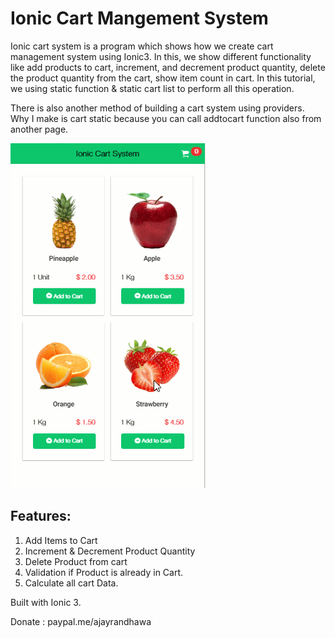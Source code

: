 # Ionic Cart Mangement System

Ionic cart system is a program which shows how we create cart management system using Ionic3. In this, we show different functionality like add products to cart, increment, and decrement product quantity, delete the product quantity from the cart, show item count in cart. In this tutorial, we using static function &amp; static cart list to perform all this operation. 

There is also another method of building a cart system using providers. Why I make is cart static because you can call addtocart function also from another page.

<img src="view.gif" />

## Features: 

1. Add Items to Cart
2. Increment & Decrement Product Quantity
3. Delete Product from cart
4. Validation if Product is already in Cart.
5. Calculate all cart Data.

Built with Ionic 3.

Donate : paypal.me/ajayrandhawa
